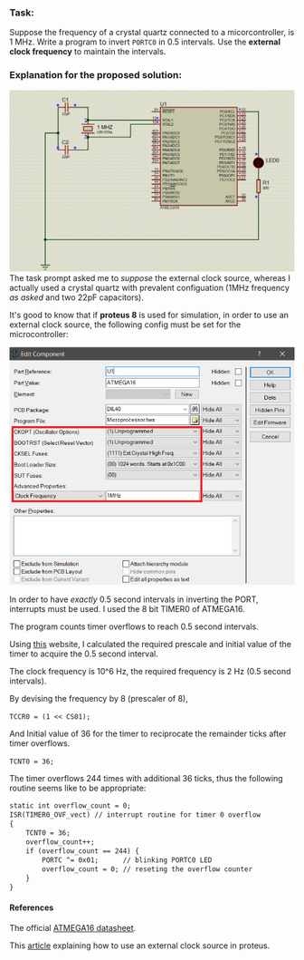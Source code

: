### Task:
Suppose the frequency of a crystal quartz connected to a micorcontroller, is 1 MHz. Write a program to invert `PORTC0` in 0.5 intervals. Use the **external clock frequency** to maintain the intervals.

### Explanation for the proposed solution:
![circuit](https://github.com/rezmansouri/microlab/blob/main/Exercise%202/Part1/circuit.gif)
The task prompt asked me to *suppose* the external clock source, whereas I actually used a crystal quartz with prevalent configuation (1MHz frequency *as asked* and two 22pF capacitors). 

It's good to know that if **proteus 8** is used for simulation, in order to use an external clock source, the following config must be set for the microcontroller:

![circuit](https://github.com/rezmansouri/microlab/blob/main/Exercise%202/Part1/microconfig.png)

In order to have *exactly* 0.5 second intervals in inverting the PORT, interrupts must be used. I used the 8 bit TIMER0 of ATMEGA16. 

The program counts timer overflows to reach 0.5 second intervals.

Using <a href="https://www.easycalculation.com/engineering/electrical/avr-timer-calculator.php" target="_blank">this</a> website, I calculated the required prescale and initial value of the timer to acquire the 0.5 second interval.

The clock frequency is 10^6 Hz, the required frequency is 2 Hz (0.5 second intervals). 

By devising the frequency by 8 (prescaler of 8),

`TCCR0 = (1 << CS01);`

And Initial value of 36 for the timer to reciprocate the remainder ticks after timer overflows.

`TCNT0 = 36;`

The timer overflows 244 times with additional 36 ticks, thus the following routine seems like to be appropriate:
```
static int overflow_count = 0;
ISR(TIMER0_OVF_vect) // interrupt routine for timer 0 overflow
{
    TCNT0 = 36;
    overflow_count++;
    if (overflow_count == 244) {
        PORTC ^= 0x01;      // blinking PORTC0 LED
        overflow_count = 0; // reseting the overflow counter
    }
}
```

#### References
The official [ATMEGA16 datasheet](http://ww1.microchip.com/downloads/en/devicedoc/doc2466.pdf).

This <a href="http://mcuhq.com/21/how-to-create-a-blinking-led-project-using-atmega16-microcontroller-in-proteus-step-by-step-with-pictures" target="_blank">article</a> explaining how to use an external clock source in proteus.